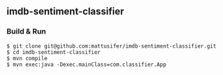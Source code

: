 ## imdb-sentiment-classifier

### Build & Run

```
$ git clone git@github.com:mattusifer/imdb-sentiment-classifier.git
$ cd imdb-sentiment-classifier
$ mvn compile
$ mvn exec:java -Dexec.mainClass=com.classifier.App
```
